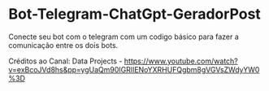 # Bot-Telegram-ChatGpt-GeradorPost

Conecte seu bot com o telegram com um codigo básico para fazer a comunicação entre os dois bots. 

Créditos ao Canal: Data Projects - https://www.youtube.com/watch?v=exBcoJVd8hs&pp=ygUaQm90IGRlIENoYXRHUFQgbm8gVGVsZWdyYW0%3D
